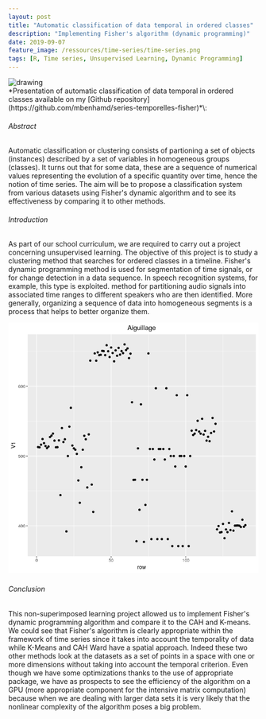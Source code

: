 ```yaml
---
layout: post
title: "Automatic classification of data temporal in ordered classes"
description: "Implementing Fisher's algorithm (dynamic programming)"
date: 2019-09-07
feature_image: /ressources/time-series/time-series.png
tags: [R, Time series, Unsupervised Learning, Dynamic Programming]
---
```

<img src="https://camo.githubusercontent.com/c27c4de4fa9dadfff3171d6af1f72f2208f2bd00/687474703a2f2f6372736f757a612e636f6d2f77702d636f6e74656e742f75706c6f6164732f323031322f30312f696d6167655f7468756d622d32353235354231362d3235323535442e706e67" alt="drawing" width="auto" max-width="100%" height="auto"/>
<br>
*Presentation of automatic classification of data temporal in ordered classes available on my [Github repository](https://github.com/mbenhamd/series-temporelles-fisher)*\:

###### Abstract

Automatic classification or clustering consists of partioning a set of objects (instances) described by a set of variables in homogeneous groups (classes). It turns out that for some data, these are a sequence of numerical values ​​representing the evolution of a specific quantity over time, hence the notion of time series. The aim will be to propose a classification system from various datasets using Fisher's dynamic algorithm and to see its effectiveness by comparing it to other methods.
<!--more-->

###### Introduction

As part of our school curriculum, we are required to carry out a project concerning unsupervised learning. The objective of this project is to study a clustering method that searches for ordered classes in a timeline. Fisher's dynamic programming method is used for segmentation of time signals, or for change detection in a data sequence. In speech recognition systems, for example, this type is exploited. method for partitioning audio signals into associated time ranges to different speakers who are then identified. More generally, organizing a sequence of data into homogeneous segments is a process that helps to better organize them.

![alt text](/ressources/time-series/data.png "MNIST Sample")

###### Conclusion

This non-superimposed learning project allowed us to implement Fisher's dynamic programming algorithm and compare it to the CAH and K-means. We could see that Fisher's algorithm is clearly appropriate within the framework of time series since it takes into account the temporality of data while K-Means and CAH Ward have a spatial approach. Indeed these two other methods look at the datasets as a set of points in a space with one or more dimensions without taking into account the temporal criterion. Even though we have some optimizations thanks to the use of appropriate package, we have as prospects to see the efficiency of the algorithm on a GPU (more appropriate component for the intensive matrix computation) because when we are dealing with larger data sets it is very likely that the nonlinear complexity of the algorithm poses a big problem.